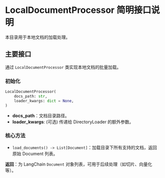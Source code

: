 # LocalDocumentProcessor 简明接口说明

本目录用于本地文档的加载处理。

## 主要接口

通过 `LocalDocumentProcessor` 类实现本地文档的批量加载。

### 初始化
```python
LocalDocumentProcessor(
    docs_path: str,
    loader_kwargs: dict = None,
)
```
- **docs_path**：文档目录路径。
- **loader_kwargs**: (可选) 传递给 DirectoryLoader 的额外参数。

### 核心方法

- `load_documents() -> List[Document]`：加载目录下所有支持的文档，返回原始 Document 列表。

**返回**：为 LangChain `Document` 对象列表，可用于后续处理（如切片、向量化等）。 